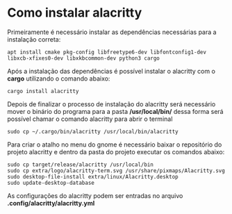 # Como instalar alacritty
Primeiramente é necessário instalar as dependências necessárias para a
instalação correta:
```
apt install cmake pkg-config libfreetype6-dev libfontconfig1-dev libxcb-xfixes0-dev libxkbcommon-dev python3 cargo
```
Após a instalação das dependências é possível instalar o alacritty com o
**cargo** utilizando o comando abaixo:
```
cargo install alacritty
```
Depois de finalizar o processo de instalação do alacritty será necessário
mover o binário do programa para a pasta **/usr/local/bin/** dessa forma
será possível chamar o comando alacritty para abrir o terminal
```
sudo cp ~/.cargo/bin/alacritty /usr/local/bin/alacritty
```
Para criar o atalho no menu do gnome é necessário baixar o repositório
do projeto alacritty e dentro da pasta do projeto executar os comandos
abaixo:
```
sudo cp target/release/alacritty /usr/local/bin
sudo cp extra/logo/alacritty-term.svg /usr/share/pixmaps/Alacritty.svg
sudo desktop-file-install extra/linux/Alacritty.desktop
sudo update-desktop-database
```
As configurações do alacritty podem ser entradas no arquivo **.config/alacritty/alacritty.yml**
